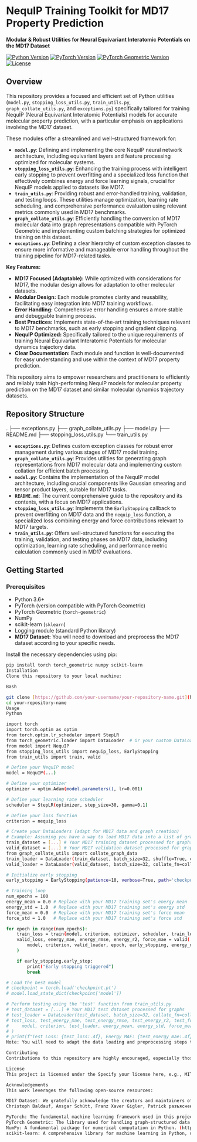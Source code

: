 # NequIP Training Toolkit for MD17 Property Prediction   

**Modular & Robust Utilities for Neural Equivariant Interatomic Potentials on the MD17 Dataset**

[![Python Version](https://img.shields.io/badge/python-3.6+-blue.svg)](https://www.python.org/downloads/)
[![PyTorch Version](https://img.shields.io/badge/PyTorch-%E2%82%82.0+-orange.svg)](https://pytorch.org/)
[![PyTorch Geometric Version](https://img.shields.io/badge/PyTorch--Geometric-2.0+-green.svg)](https://pytorch-geometric.readthedocs.io/en/latest/)
[![License](https://img.shields.io/badge/License-MIT-yellow.svg)](https://opensource.org/licenses/MIT)

## Overview

This repository provides a focused and efficient set of Python utilities (`model.py`, `stopping_loss_utils.py`, `train_utils.py`, `graph_collate_utils.py`, and `exceptions.py`) specifically tailored for training NequIP (Neural Equivariant Interatomic Potentials) models for accurate molecular property prediction, with a particular emphasis on applications involving the MD17 dataset.

These modules offer a streamlined and well-structured framework for:

* **`model.py`**: Defining and implementing the core NequIP neural network architecture, including equivariant layers and feature processing optimized for molecular systems.
* **`stopping_loss_utils.py`**: Enhancing the training process with intelligent early stopping to prevent overfitting and a specialized loss function that effectively combines energy and force learning signals, crucial for NequIP models applied to datasets like MD17.
* **`train_utils.py`**: Providing robust and error-handled training, validation, and testing loops. These utilities manage optimization, learning rate scheduling, and comprehensive performance evaluation using relevant metrics commonly used in MD17 benchmarks.
* **`graph_collate_utils.py`**: Efficiently handling the conversion of MD17 molecular data into graph representations compatible with PyTorch Geometric and implementing custom batching strategies for optimized training on this dataset.
* **`exceptions.py`**: Defining a clear hierarchy of custom exception classes to ensure more informative and manageable error handling throughout the training pipeline for MD17-related tasks.

**Key Features:**

* **MD17 Focused (Adaptable):** While optimized with considerations for MD17, the modular design allows for adaptation to other molecular datasets.
* **Modular Design:** Each module promotes clarity and reusability, facilitating easy integration into MD17 training workflows.
* **Error Handling:** Comprehensive error handling ensures a more stable and debuggable training process.
* **Best Practices:** Implements state-of-the-art training techniques relevant to MD17 benchmarks, such as early stopping and gradient clipping.
* **NequIP Optimized:** Specifically tailored to the unique requirements of training Neural Equivariant Interatomic Potentials for molecular dynamics trajectory data.
* **Clear Documentation:** Each module and function is well-documented for easy understanding and use within the context of MD17 property prediction.

This repository aims to empower researchers and practitioners to efficiently and reliably train high-performing NequIP models for molecular property prediction on the MD17 dataset and similar molecular dynamics trajectory datasets.

## Repository Structure

.
├── exceptions.py
├── graph_collate_utils.py
├── model.py
├── README.md
├── stopping_loss_utils.py
└── train_utils.py


* **`exceptions.py`**: Defines custom exception classes for robust error management during various stages of MD17 model training.
* **`graph_collate_utils.py`**: Provides utilities for generating graph representations from MD17 molecular data and implementing custom collation for efficient batch processing.
* **`model.py`**: Contains the implementation of the NequIP model architecture, including crucial components like Gaussian smearing and tensor product layers, suitable for MD17 tasks.
* **`README.md`**: The current comprehensive guide to the repository and its contents, with a focus on MD17 applications.
* **`stopping_loss_utils.py`**: Implements the `EarlyStopping` callback to prevent overfitting on MD17 data and the `nequip_loss` function, a specialized loss combining energy and force contributions relevant to MD17 targets.
* **`train_utils.py`**: Offers well-structured functions for executing the training, validation, and testing phases on MD17 data, including optimization, learning rate scheduling, and performance metric calculation commonly used in MD17 evaluations.

## Getting Started

### Prerequisites

* Python 3.6+
* PyTorch (version compatible with PyTorch Geometric)
* PyTorch Geometric (`torch-geometric`)
* NumPy
* scikit-learn (`sklearn`)
* Logging module (standard Python library)
* **MD17 Dataset:** You will need to download and preprocess the MD17 dataset according to your specific needs.

Install the necessary dependencies using pip:

```bash
pip install torch torch_geometric numpy scikit-learn
Installation
Clone this repository to your local machine:

Bash

git clone [https://github.com/your-username/your-repository-name.git](https://github.com/your-username/your-repository-name.git)
cd your-repository-name
Usage
Python

import torch
import torch.optim as optim
from torch.optim.lr_scheduler import StepLR
from torch_geometric.loader import DataLoader  # Or your custom DataLoader using graph_collate_utils
from model import NequIP
from stopping_loss_utils import nequip_loss, EarlyStopping
from train_utils import train, valid

# Define your NequIP model
model = NequIP(...)

# Define your optimizer
optimizer = optim.Adam(model.parameters(), lr=0.001)

# Define your learning rate scheduler
scheduler = StepLR(optimizer, step_size=30, gamma=0.1)

# Define your loss function
criterion = nequip_loss

# Create your DataLoaders (adapt for MD17 data and graph creation)
# Example: Assuming you have a way to load MD17 data into a list of graph-like objects
train_dataset = [...] # Your MD17 training dataset processed for graphs
valid_dataset = [...] # Your MD17 validation dataset processed for graphs
from graph_collate_utils import collate_graph_data
train_loader = DataLoader(train_dataset, batch_size=32, shuffle=True, collate_fn=collate_graph_data)
valid_loader = DataLoader(valid_dataset, batch_size=32, collate_fn=collate_graph_data)

# Initialize early stopping
early_stopping = EarlyStopping(patience=10, verbose=True, path='checkpoint.pt')

# Training loop
num_epochs = 100
energy_mean = 0.0 # Replace with your MD17 training set's energy mean
energy_std = 1.0  # Replace with your MD17 training set's energy std
force_mean = 0.0  # Replace with your MD17 training set's force mean
force_std = 1.0   # Replace with your MD17 training set's force std

for epoch in range(num_epochs):
    train_loss = train(model, criterion, optimizer, scheduler, train_loader, epoch, energy_mean, energy_std, force_mean, force_std)
    valid_loss, energy_mae, energy_rmse, energy_r2, force_mae = valid(
        model, criterion, valid_loader, epoch, early_stopping, energy_mean, energy_std, force_mean, force_std
    )

    if early_stopping.early_stop:
        print("Early stopping triggered")
        break

# Load the best model
# checkpoint = torch.load('checkpoint.pt')
# model.load_state_dict(checkpoint['model'])

# Perform testing using the 'test' function from train_utils.py
# test_dataset = [...] # Your MD17 test dataset processed for graphs
# test_loader = DataLoader(test_dataset, batch_size=32, collate_fn=collate_graph_data)
# test_loss, test_energy_mae, test_energy_rmse, test_energy_r2, test_force_mae = test(
#     model, criterion, test_loader, energy_mean, energy_std, force_mean, force_std
# )
# print(f"Test Loss: {test_loss:.4f}, Energy MAE: {test_energy_mae:.4f}, RMSE: {test_energy_rmse:.4f}, R2: {test_energy_r2:.4f}, Force MAE: {test_force_mae:.4f}")
Note: You will need to adapt the data loading and preprocessing steps to specifically handle the MD17 dataset format and how you generate molecular graphs from it. Ensure that your data can be processed by the generate_graph function (if you use the provided graph_collate_utils) after being loaded from the MD17 files. You might need to implement a custom dataset class or modify the generate_graph function to suit the MD17 data structure.

Contributing
Contributions to this repository are highly encouraged, especially those that improve the performance or usability of NequIP for the MD17 dataset.

License
This project is licensed under the Specify your license here, e.g., MIT License.

Acknowledgements
This work leverages the following open-source resources:

MD17 Dataset: We gratefully acknowledge the creators and maintainers of the MD17 dataset, a collection of molecular dynamics trajectories and corresponding energies and forces used for benchmarking machine learning potentials. The dataset is described in:
Christoph Baldauf, Ansgar Schütt, Franz Xaver Gigler, Patrick разъяснения, Robert J. Maurer, Mikhail Gastegger, Alexandre Tkatchenko, Klaus-Robert Müller, and Stefan Chmiela. High-dimensional neural network potentials for accurate predictions of molecular vibrations and thermodynamic properties. Scientific Data 4, 170193 (2017). https://doi.org/10.1038/sdata.2017.193

PyTorch: The fundamental machine learning framework used in this project. We acknowledge the PyTorch development team for creating and maintaining this powerful library. (https://pytorch.org/)
PyTorch Geometric: The library used for handling graph-structured data and implementing graph neural networks, including components relevant to NequIP. We thank the PyTorch Geometric team for their excellent work. (https://pytorch-geometric.readthedocs.io/en/latest/)
NumPy: A fundamental package for numerical computation in Python. (https://numpy.org/)
scikit-learn: A comprehensive library for machine learning in Python, used here for evaluating model performance with metrics like MAE, RMSE, and R2 score. (https://scikit-learn.org/)

